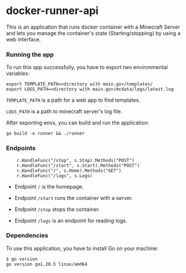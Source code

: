 # docker-runner-api

This is an application that runs docker container with a Minecraft Server and lets you manage the container's state (Starting/stopping) by using a web interface.


### Running the app

To run this app successfully, you have to export two environmental variables:

```
export TEMPLATE_PATH=<directory with main.go>/templates/
export LOGS_PATH=<directory with main.go>/mcdata/logs/latest.log
```

`TEMPLATE_PATH` is a path for a web app to find templates.

`LOGS_PATH` is a path to minecraft server's log file.

After exporting envs, you can build and run the application:

```
go build -o runner && ./runner
```

### Endpoints

```
	r.HandleFunc("/stop", s.Stop).Methods("POST")
	r.HandleFunc("/start", s.Start).Methods("POST")
	r.HandleFunc("/", s.Home).Methods("GET")
	r.HandleFunc("/logs", s.Logs)
```

- Endpoint `/` is the homepage.

- Endpoint `/start` runs the container with a server.

- Endpoint `/stop` stops the container.

- Endpoint `/logs` is an endpoint for reading logs.

### Dependencies

To use this application, you have to install Go on your machine:

```
$ go version
go version go1.20.5 linux/amd64
```